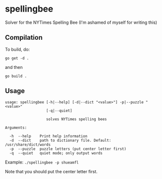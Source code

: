 # spellingbee
Solver for the NYTimes Spelling Bee (I'm ashamed of myself for writing this)


## Compilation

To build, do:

`go get -d .`

and then

`go build .`


## Usage

```
usage: spellingbee [-h|--help] [-d|--dict "<value>"] -p|--puzzle "<value>"
                   [-q|--quiet]

                   solves NYTimes spelling bees

Arguments:

  -h  --help    Print help information
  -d  --dict    path to dictionary file. Default: /usr/share/dict/words
  -p  --puzzle  puzzle letters (put center letter first)
  -q  --quiet   quiet mode; only output words
  ```
  
  Example:
  `./spellingbee -p shueamfl`
  
  Note that you should put the center letter first.
